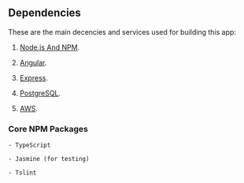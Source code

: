 ## Dependencies

These are the main decencies and services used for building this app:

1.  [Node.js And NPM](https://nodejs.org/).

2.  [Angular](https://expressjs.com/).

3.  [Express](https://expressjs.com/).

4.  [PostgreSQL](https://www.postgresql.org/).

5.  [AWS](https://aws.amazon.com/).

### Core NPM Packages

```
- TypeScript

- Jasmine (for testing)

- Tslint
```
